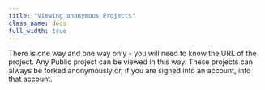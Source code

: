 ```yaml
---
title: "Viewing anonymous Projects"
class_name: docs
full_width: true
---
```


There is one way and one way only - you will need to know the URL of the project. Any Public project can be viewed in this way. These projects can always be forked anonymously or, if you are signed into an account, into that account.

